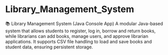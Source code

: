# Library_Management_System
📚 Library Management System (Java Console App) A modular Java-based system that allows students to register, log in, borrow and return books, while librarians can add books, manage users, and approve librarian applications. It supports CSV file handling to load and save books and student data, ensuring persistent storage.
